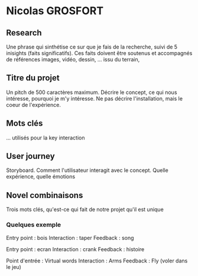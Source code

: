 # Nicolas GROSFORT

## Research

Une phrase qui sinthétise ce sur que je fais de la recherche, suivi de 5 inisights (faits significatifs). Ces faits doivent être soutenus et accompagnés de références images, vidéo, dessin, ... issu du terrain,

## Titre du projet

Un pitch de 500 caractères maximum. Décrire le concept, ce qui nous intéresse, pourquoi je m'y intéresse. Ne pas décrire l'installation, mais le coeur de l'expérience.

## Mots clés

... utilisés pour la key interaction

## User journey

Storyboard. Comment l'utilisateur interagit avec le concept. Quelle expérience, quelle émotions

## Novel combinaisons

Trois mots clés, qu'est-ce qui fait de notre projet qu'il est unique

### Quelques exemple

Entry point : bois
Interaction : taper
Feedback : song

Entry point : ecran
Interaction : crank
Feedback : histoire

Point d'entrée : Virtual words
Interaction : Arms
Feedback : Fly (voler dans le jeu)
